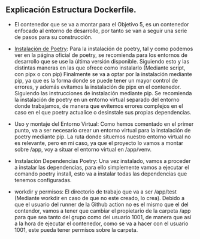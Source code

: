 ## Explicación Estructura Dockerfile.

* El contenedor que se va a montar para el Objetivo 5, es un contenedor enfocado al entorno de desarrollo,
por tanto se van a seguir una serie de pasos para su construcción.

* [Instalación de Poetry](https://python-poetry.org/docs#ci-recommendations): Para la instalación de poetry, tal y como podemos ver en la página oficial de poetry, se recomienda para los entornos de desarrollo que se use la última versión disponible. Siguiendo esto y las distintas maneras en las que ofrece como instalarlo (Mediante script, con pipx o con pip) Finalmente se va a optar por la instalación mediante pip, ya que es la forma donde se puede tener un mayor control de errores, y además evitamos la instalación de pipx en el contenedor. Siguiendo las instrucciones de instalación mediante pip. Se recomienda la instalación de poetry en un entorno virtual separado del entorno donde trabajamos, de manera que evitemos errores complejos en el caso en el que poetry actualice o desinstale sus propias dependencias.

* Uso y montaje del Entorno Virtual: Como hemos comentado en el primer punto, va a ser necesario crear un entorno virtual para la instalación de poetry mediante pip. La ruta donde situemos nuestro entorno virtual no es relevante, pero en mi caso, ya que el proyecto lo vamos a montar sobre /app, voy a situar el entorno virtual en /app/venv.

* Instalación Dependencias Poetry: Una vez instalado, vamos a proceder a instalar las dependencias, para ello simplemente vamos a ejecutar el comando poetry install, esto va a instalar todas las dependencias que tenemos configuradas.

* workdir y permisos: El directorio de trabajo que va a ser /app/test (Mediante workdir en caso de que no este creado, lo crea). Debido a que el usuario del runner de la Github action no es el mismo que el del contendor, vamos a tener que cambiar el propietario de la carpeta /app para que sea tanto del grupo como del usuario 1001, de manera que así a la hora de ejecutar el contenedor, como se va a hacer con el usuario 1001, este pueda tener permisos sobre la carpeta.